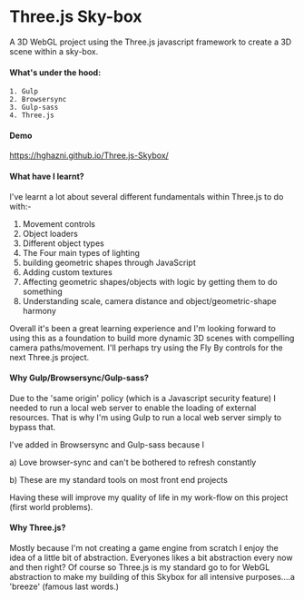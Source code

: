 # Three.js Sky-box
A 3D WebGL project using the Three.js javascript framework to create a 3D scene within a sky-box.
 
 #### What's under the hood:
    1. Gulp
    2. Browsersync
    3. Gulp-sass
    4. Three.js
    
#### Demo
https://hghazni.github.io/Three.js-Skybox/
    
#### What have I learnt?
I've learnt a lot about several different fundamentals within Three.js to do with:- 

   1. Movement controls
   2. Object loaders 
   3. Different object types 
   4. The Four main types of lighting 
   5. building geometric shapes through JavaScript
   6. Adding custom textures
   7. Affecting geometric shapes/objects with logic by getting them to do something 
   8. Understanding scale, camera distance and object/geometric-shape harmony
   
Overall it's been a great learning experience and I'm looking forward to using this as a foundation to build more dynamic 3D scenes with compelling camera paths/movement. I'll perhaps try using the Fly By controls for the next Three.js project.
    
#### Why Gulp/Browsersync/Gulp-sass?
Due to the 'same origin' policy (which is a Javascript security feature) I needed to run a local web server to enable the loading of external resources. That is why I'm using Gulp to run a local web server simply to bypass that.

I've added in Browsersync and Gulp-sass because I 
   
   a) Love browser-sync and can't be bothered to refresh constantly 
   
   b) These are my standard tools on most front end projects
   
Having these will improve my quality of life in my work-flow on this project (first world problems). 

#### Why Three.js?
Mostly because I'm not creating a game engine from scratch I enjoy the idea of a little bit of abstraction. Everyones likes a bit abstraction every now and then right? Of course so Three.js is my standard go to for WebGL abstraction to make my building of this Skybox for all intensive purposes....a 'breeze' (famous last words.)